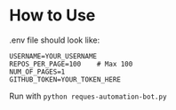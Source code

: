 # How to Use

.env file should look like:

```env
USERNAME=YOUR_USERNAME
REPOS_PER_PAGE=100    # Max 100
NUM_OF_PAGES=1
GITHUB_TOKEN=YOUR_TOKEN_HERE
```

Run with `python reques-automation-bot.py`
